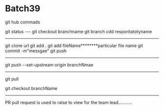 # Batch39
 git hub commads

git status ---
git checkout branchname
git branch
cdd resporitatotyname
********

git clone url
 git add .
git add fileName********particular file name
git commit -m"messgae"
git push

******************

git push --set-upstream origin branchNmae

******************
git pull

git checkout branchName
*************

PR pull request is used to raise to view for the team lead...........




